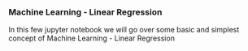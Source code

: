 ### Machine Learning - Linear Regression

In this few jupyter notebook we will go over some basic
and simplest  concept of Machine Learning - Linear Regression

